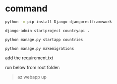 # command

```bash
python -m pip install Django djangorestframework

django-admin startproject countryapi .

python manage.py startapp countries

python manage.py makemigrations

```

add the requirement.txt

run below from root folder:  
> az webapp up
